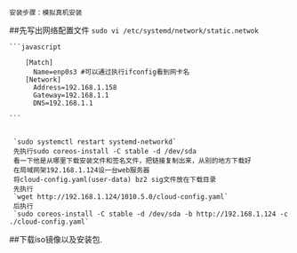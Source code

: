     安装步骤：模拟真机安装
  ##先写出网络配置文件
    `sudo vi /etc/systemd/network/static.netwok`

    ```javascript

        [Match]
          Name=enp0s3 #可以通过执行ifconfig看到网卡名
        [Network]
          Address=192.168.1.158
          Gateway=192.168.1.1
          DNS=192.168.1.1

    ```

     
     `sudo systemctl restart systemd-networkd`
     先执行sudo coreos-install -C stable -d /dev/sda
     看一下他是从哪里下载安装文件和签名文件，把链接复制出来，从别的地方下载好
     在局域网架192.168.1.124设一台web服务器
     将cloud-config.yaml(user-data) bz2 sig文件放在下载目录
     先执行
     `wget http://192.168.1.124/1010.5.0/cloud-config.yaml`
     后执行
     `sudo coreos-install -C stable -d /dev/sda -b http://192.168.1.124 -c ./cloud-config.yaml`
  ##下载iso镜像以及安装包.
